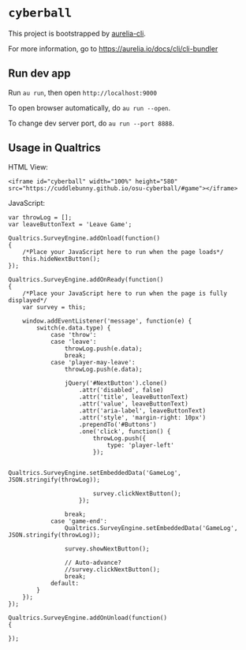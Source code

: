 # `cyberball`

This project is bootstrapped by [aurelia-cli](https://github.com/aurelia/cli).

For more information, go to https://aurelia.io/docs/cli/cli-bundler

## Run dev app

Run `au run`, then open `http://localhost:9000`

To open browser automatically, do `au run --open`.

To change dev server port, do `au run --port 8888`.

## Usage in Qualtrics

HTML View:

```
<iframe id="cyberball" width="100%" height="580" src="https://cuddlebunny.github.io/osu-cyberball/#game"></iframe>
```

JavaScript:

```
var throwLog = [];
var leaveButtonText = 'Leave Game';

Qualtrics.SurveyEngine.addOnload(function()
{
	/*Place your JavaScript here to run when the page loads*/
	this.hideNextButton();
});

Qualtrics.SurveyEngine.addOnReady(function()
{
	/*Place your JavaScript here to run when the page is fully displayed*/
	var survey = this;

	window.addEventListener('message', function(e) {
		switch(e.data.type) {
			case 'throw':
			case 'leave':
				throwLog.push(e.data);
				break;
			case 'player-may-leave':
				throwLog.push(e.data);

				jQuery('#NextButton').clone()
					.attr('disabled', false)
					.attr('title', leaveButtonText)
					.attr('value', leaveButtonText)
					.attr('aria-label', leaveButtonText)
					.attr('style', 'margin-right: 10px')
					.prependTo('#Buttons')
					.one('click', function() {
						throwLog.push({
							type: 'player-left'
						});

						Qualtrics.SurveyEngine.setEmbeddedData('GameLog', JSON.stringify(throwLog));

						survey.clickNextButton();
					});

				break;
			case 'game-end':
				Qualtrics.SurveyEngine.setEmbeddedData('GameLog', JSON.stringify(throwLog));

				survey.showNextButton();

				// Auto-advance?
				//survey.clickNextButton();
				break;
			default:
		}
	});
});

Qualtrics.SurveyEngine.addOnUnload(function()
{

});
```
